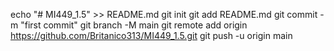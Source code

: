 echo "# MI449_1.5" >> README.md
git init
git add README.md
git commit -m "first commit"
git branch -M main
git remote add origin https://github.com/Britanico313/MI449_1.5.git
git push -u origin main
